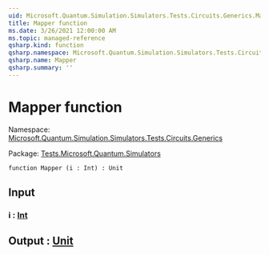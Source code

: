 ```yaml
---
uid: Microsoft.Quantum.Simulation.Simulators.Tests.Circuits.Generics.Mapper
title: Mapper function
ms.date: 3/26/2021 12:00:00 AM
ms.topic: managed-reference
qsharp.kind: function
qsharp.namespace: Microsoft.Quantum.Simulation.Simulators.Tests.Circuits.Generics
qsharp.name: Mapper
qsharp.summary: ''
---
```


# Mapper function

Namespace: [Microsoft.Quantum.Simulation.Simulators.Tests.Circuits.Generics](xref:Microsoft.Quantum.Simulation.Simulators.Tests.Circuits.Generics)

Package: [Tests.Microsoft.Quantum.Simulators](https://nuget.org/packages/Tests.Microsoft.Quantum.Simulators)




```qsharp
function Mapper (i : Int) : Unit
```


## Input

### i : [Int](xref:microsoft.quantum.lang-ref.int)





## Output : [Unit](xref:microsoft.quantum.lang-ref.unit)

